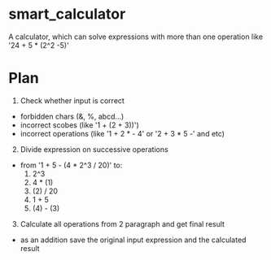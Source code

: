 # smart_calculator
A calculator, which can solve expressions with more than one operation like '24 + 5 * (2^2 -5)'


# Plan
1) Check whether input is correct
  - forbidden chars (&, %, abcd...)
  - incorrect scobes (like '1 + (2 + 3))')
  - incorrect operations (like '1 + 2 * - 4' or '2 + 3 * 5 -' and etc)
2) Divide expression on successive operations
  - from '1 + 5 - (4 * 2^3 / 20)' to:
    1) 2^3
    2) 4 * (1)
    3) (2) / 20
    4) 1 + 5
    5) (4) - (3)
3) Calculate all operations from 2 paragraph and get final result
  - as an addition save the original input expression and the calculated result
